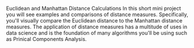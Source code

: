 Euclidean and Manhattan Distance Calculations
In this short mini project you will see examples and comparisons of distance measures. Specifically, you'll visually compare the Euclidean distance to the Manhattan distance measures. The application of distance measures has a multitude of uses in data science and is the foundation of many algorithms you'll be using such as Prinical Components Analysis.
